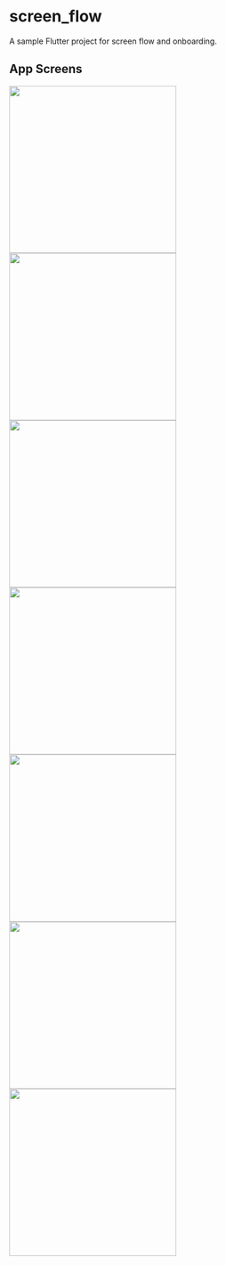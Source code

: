 # screen_flow

A sample Flutter project for screen flow and onboarding.

## App Screens

<p float="left">
<img src="https://user-images.githubusercontent.com/56647203/181789967-24f8f2fd-ee70-4a07-ace3-6883425aedd0.png" width="300" />
<img src="https://user-images.githubusercontent.com/56647203/181790159-bc600e71-349b-4c8d-a211-8191ac6e2229.png" width="300" />
<img src="https://user-images.githubusercontent.com/56647203/181790175-363d4a58-37f8-45b8-9daa-b82614a2c0c6.png" width="300" />
<img src="https://user-images.githubusercontent.com/56647203/181790201-231de4c8-d98d-4fd8-af11-5f7c7010e3dd.png" width="300" />
<img src="https://user-images.githubusercontent.com/56647203/181790210-a192d5a0-fde7-424f-a670-230d24883651.png" width="300" />
<img src="https://user-images.githubusercontent.com/56647203/181790221-00865dc0-9a6c-4729-b1cd-bc1112945b6e.png" width="300" />
<img src="https://user-images.githubusercontent.com/56647203/181790255-2f156b78-ef33-4089-b43d-35e52d02c488.png" width="300" />
 </p>
